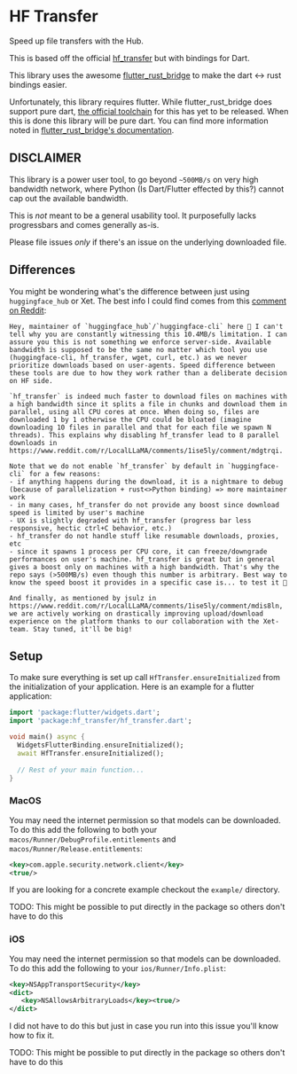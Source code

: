 # HF Transfer

Speed up file transfers with the Hub.

This is based off the official [hf_transfer](https://github.com/huggingface/hf_transfer) but with bindings for Dart.

This library uses the awesome [flutter_rust_bridge](https://pub.dev/packages/flutter_rust_bridge) to make the dart <-> rust bindings easier.

Unfortunately, this library requires flutter. While flutter_rust_bridge does support pure dart, [the official toolchain](https://github.com/dart-lang/native/issues/883) for this has yet to be released. When this is done this library will be pure dart. You can find more information noted in [flutter_rust_bridge's documentation](https://cjycode.com/flutter_rust_bridge/guides/miscellaneous/pure-dart).

## DISCLAIMER

This library is a power user tool, to go beyond `~500MB/s` on very high bandwidth
network, where Python (Is Dart/Flutter effected by this?) cannot cap out the available bandwidth.

This is *not* meant to be a general usability tool.
It purposefully lacks progressbars and comes generally as-is.

Please file issues *only* if there's an issue on the underlying downloaded file.

## Differences

You might be wondering what's the difference between just using `huggingface_hub` or Xet. The best info I could find comes from this [comment on Reddit](https://www.reddit.com/r/LocalLLaMA/comments/1ise5ly/comment/mdluygv/):

```
Hey, maintainer of `huggingface_hub`/`huggingface-cli` here 👋 I can't tell why you are constantly witnessing this 10.4MB/s limitation. I can assure you this is not something we enforce server-side. Available bandwidth is supposed to be the same no matter which tool you use (huggingface-cli, hf_transfer, wget, curl, etc.) as we never prioritize downloads based on user-agents. Speed difference between these tools are due to how they work rather than a deliberate decision on HF side.

`hf_transfer` is indeed much faster to download files on machines with a high bandwidth since it splits a file in chunks and download them in parallel, using all CPU cores at once. When doing so, files are downloaded 1 by 1 otherwise the CPU could be bloated (imagine downloading 10 files in parallel and that for each file we spawn N threads). This explains why disabling hf_transfer lead to 8 parallel downloads in https://www.reddit.com/r/LocalLLaMA/comments/1ise5ly/comment/mdgtrqi.

Note that we do not enable `hf_transfer` by default in `huggingface-cli` for a few reasons:
- if anything happens during the download, it is a nightmare to debug (because of parallelization + rust<>Python binding) => more maintainer work
- in many cases, hf_transfer do not provide any boost since download speed is limited by user's machine
- UX is slightly degraded with hf_transfer (progress bar less responsive, hectic ctrl+C behavior, etc.)
- hf_transfer do not handle stuff like resumable downloads, proxies, etc
- since it spawns 1 process per CPU core, it can freeze/downgrade performances on user's machine. hf_transfer is great but in general gives a boost only on machines with a high bandwidth. That's why the repo says (>500MB/s) even though this number is arbitrary. Best way to know the speed boost it provides in a specific case is... to test it 🤷

And finally, as mentioned by jsulz in https://www.reddit.com/r/LocalLLaMA/comments/1ise5ly/comment/mdis8ln, we are actively working on drastically improving upload/download experience on the platform thanks to our collaboration with the Xet-team. Stay tuned, it'll be big!
```

## Setup

To make sure everything is set up call `HfTransfer.ensureInitialized` from the initialization of your application. Here is an example for a flutter application:

```dart
import 'package:flutter/widgets.dart';
import 'package:hf_transfer/hf_transfer.dart';

void main() async {  
  WidgetsFlutterBinding.ensureInitialized();
  await HfTransfer.ensureInitialized();
  
  // Rest of your main function...
}
```

### MacOS

You may need the internet permission so that models can be downloaded. To do this add the following to both your `macos/Runner/DebugProfile.entitlements` and `macos/Runner/Release.entitlements`:

```xml
<key>com.apple.security.network.client</key>
<true/>
```

If you are looking for a concrete example checkout the `example/` directory.

TODO: This might be possible to put directly in the package so others don't have to do this

### iOS

You may need the internet permission so that models can be downloaded. To do this add the following to your `ios/Runner/Info.plist`:

```xml
<key>NSAppTransportSecurity</key>
<dict>
   <key>NSAllowsArbitraryLoads</key><true/>
</dict>
```

I did not have to do this but just in case you run into this issue you'll know how to fix it.

TODO: This might be possible to put directly in the package so others don't have to do this

